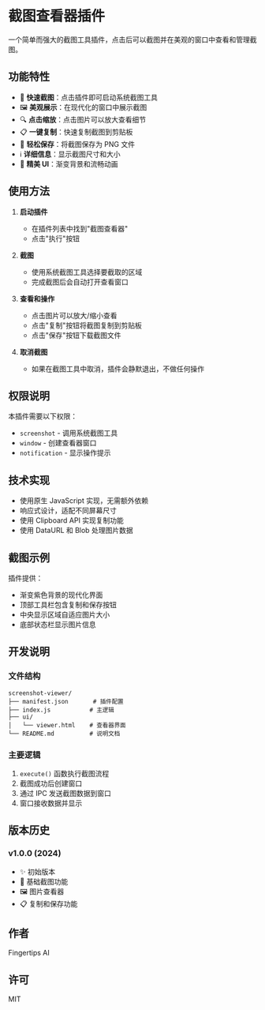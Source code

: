 # 截图查看器插件

一个简单而强大的截图工具插件，点击后可以截图并在美观的窗口中查看和管理截图。

## 功能特性

- 📸 **快速截图**：点击插件即可启动系统截图工具
- 🖼️ **美观展示**：在现代化的窗口中展示截图
- 🔍 **点击缩放**：点击图片可以放大查看细节
- 📋 **一键复制**：快速复制截图到剪贴板
- 💾 **轻松保存**：将截图保存为 PNG 文件
- ℹ️ **详细信息**：显示截图尺寸和大小
- 🎨 **精美 UI**：渐变背景和流畅动画

## 使用方法

1. **启动插件**
   - 在插件列表中找到"截图查看器"
   - 点击"执行"按钮

2. **截图**
   - 使用系统截图工具选择要截取的区域
   - 完成截图后会自动打开查看窗口

3. **查看和操作**
   - 点击图片可以放大/缩小查看
   - 点击"复制"按钮将截图复制到剪贴板
   - 点击"保存"按钮下载截图文件

4. **取消截图**
   - 如果在截图工具中取消，插件会静默退出，不做任何操作

## 权限说明

本插件需要以下权限：

- `screenshot` - 调用系统截图工具
- `window` - 创建查看器窗口
- `notification` - 显示操作提示

## 技术实现

- 使用原生 JavaScript 实现，无需额外依赖
- 响应式设计，适配不同屏幕尺寸
- 使用 Clipboard API 实现复制功能
- 使用 DataURL 和 Blob 处理图片数据

## 截图示例

插件提供：

- 渐变紫色背景的现代化界面
- 顶部工具栏包含复制和保存按钮
- 中央显示区域自适应图片大小
- 底部状态栏显示图片信息

## 开发说明

### 文件结构

```
screenshot-viewer/
├── manifest.json       # 插件配置
├── index.js           # 主逻辑
├── ui/
│   └── viewer.html    # 查看器界面
└── README.md          # 说明文档
```

### 主要逻辑

1. `execute()` 函数执行截图流程
2. 截图成功后创建窗口
3. 通过 IPC 发送截图数据到窗口
4. 窗口接收数据并显示

## 版本历史

### v1.0.0 (2024)

- ✨ 初始版本
- 📸 基础截图功能
- 🖼️ 图片查看器
- 📋 复制和保存功能

## 作者

Fingertips AI

## 许可

MIT
